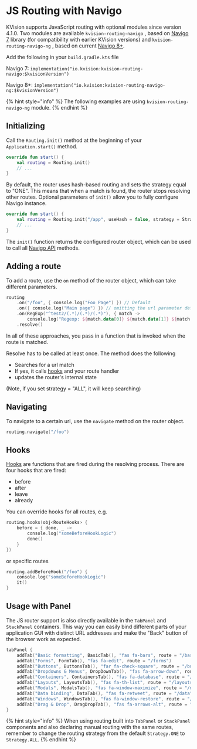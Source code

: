 # JS Routing with Navigo

KVision supports JavaScript routing with optional modules since version 4.1.0. Two modules are available `kvision-routing-navigo` , based on [Navigo 7](https://github.com/krasimir/navigo/blob/master/README\_v7.md) library (for compatibility with earlier KVision versions) and `kvision-routing-navigo-ng` , based on current [Navigo 8+](https://github.com/krasimir/navigo).

Add the following in your `build.gradle.kts` file

Navigo 7: `implementation("io.kvision:kvision-routing-navigo:$kvisionVersion")`

Navigo 8+: `implementation("io.kvision:kvision-routing-navigo-ng:$kvisionVersion")`

{% hint style="info" %}
The following examples are using `kvision-routing-navigo-ng` module.
{% endhint %}

## Initializing

Call the `Routing.init()` method at the beginning of your `Application.start()` method.

```kotlin
override fun start() {
    val routing = Routing.init()
    // ...
}
```

By default, the router uses hash-based routing and sets the strategy equal to "ONE". This means that when a match is found, the router stops resolving other routes. Optional parameters of `init()` allow you to fully configure Navigo instance.

```kotlin
override fun start() {
    val routing = Routing.init("/app", useHash = false, strategy = Strategy.ALL)
    // ...
}
```

The `init()` function returns the configured router object, which can be used to call all [Navigo API](https://github.com/krasimir/navigo/blob/master/DOCUMENTATION.md) methods.

## Adding a route

To add a route, use the `on` method of the router object, which can take different parameters.

```kotlin
routing
    .on("/foo", { console.log("Foo Page") }) // Default
    .on({ console.log("Main page") }) // omitting the url parameter defaults to the root url
    .on(RegExp("^test2/(.*)/(.*)/(.*)"), { match ->
        console.log("Regexp: ${match.data[0]} ${match.data[1]} ${match.data[2]}") }) //match with regex
    .resolve()
```

In all of these approaches, you pass in a function that is invoked when the route is matched.

Resolve has to be called at least once. The method does the following

* Searches for a url match
* If yes, it calls [hooks](https://github.com/krasimir/navigo/blob/master/DOCUMENTATION.md#hooks) and your route handler
* updates the router's internal state

(Note, if you set strategy = "ALL", it will keep searching)

## Navigating

To navigate to a certain url, use the `navigate` method on the router object.

```kotlin
routing.navigate("/foo")
```

## Hooks

[Hooks](https://github.com/krasimir/navigo/blob/master/DOCUMENTATION.md#hooks) are functions that are fired during the resolving process. There are four hooks that are fired:

* before
* after
* leave
* already

You can override hooks for all routes, e.g.

```kotlin
routing.hooks(obj<RouteHooks> {
    before = { done, _ ->
        console.log("someBeforeHookLogic")
        done()
    }
})
```

or specific routes

```kotlin
routing.addBeforeHook("/foo") {
    console.log("someBeforeHookLogic")
    it()
}
```

## Usage with Panel

The JS router support is also directly available in the `TabPanel` and `StackPanel` containers. This way you can easily bind different parts of your application GUI with distinct URL addresses and make the "Back" button of the browser work as expected.

```kotlin
tabPanel {
    addTab("Basic formatting", BasicTab(), "fas fa-bars", route = "/basic")
    addTab("Forms", FormTab(), "fas fa-edit", route = "/forms")
    addTab("Buttons", ButtonsTab(), "far fa-check-square", route = "/buttons")
    addTab("Dropdowns & Menus", DropDownTab(), "fas fa-arrow-down", route = "/dropdowns")
    addTab("Containers", ContainersTab(), "fas fa-database", route = "/containers")
    addTab("Layouts", LayoutsTab(), "fas fa-th-list", route = "/layouts")
    addTab("Modals", ModalsTab(), "fas fa-window-maximize", route = "/modals")
    addTab("Data binding", DataTab(), "fas fa-retweet", route = "/data")
    addTab("Windows", WindowsTab(), "fas fa-window-restore", route = "/windows")
    addTab("Drag & Drop", DragDropTab(), "fas fa-arrows-alt", route = "/dragdrop")
}
```

{% hint style="info" %}
When using routing built into `TabPanel` or `StackPanel` components and also declaring manual routing with the same routes, remember to change the routing strategy from the default `Strategy.ONE` to `Strategy.ALL`.  &#x20;
{% endhint %}
